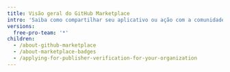 ```yaml
---
title: Visão geral do GitHub Marketplace
intro: 'Saiba como compartilhar seu aplicativo ou ação com a comunidade de {% data variables.product.company_short %} em {% data variables.product.prodname_marketplace %}.'
versions:
  free-pro-team: '*'
children:
  - /about-github-marketplace
  - /about-marketplace-badges
  - /applying-for-publisher-verification-for-your-organization
---
```


